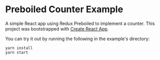 # Preboiled Counter Example

A simple React app using Redux Preboiled to implement a counter. This project
was bootstrapped with [Create React
App](https://github.com/facebook/create-react-app).

You can try it out by running the following in the example's directory:

```
yarn install
yarn start
```
